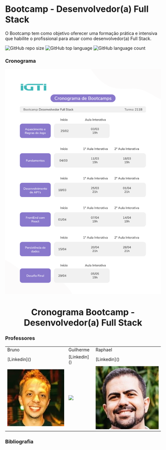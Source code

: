 # Bootcamp - Desenvolvedor(a) Full Stack

O Bootcamp tem como objetivo oferecer uma formação prática e intensiva que habilite o profissional para atuar como desenvolvedor(a) Full Stack.

![GitHub repo size](https://github.com/gpd38/cursoIgtiBootcampFullStack)
![GitHub top language](https://github.com/gpd38/cursoIgtiBootcampFullStack)
![GitHub language count](https://github.com/gpd38/cursoIgtiBootcampFullStack)

### Cronograma

<p align="center">
  <img src="img/cronograma/cronogramaTurmaBTC211.png">
</p>
<h1 align="center">Cronograma Bootcamp - Desenvolvedor(a) Full Stack</h1>

### Professores

<table width:90%>
  <tr>
    <td>Bruno</td>
    <td>Guilherme</td>
    <td>Raphael</td>
  </tr>
  <tr>
    <td>[Linkedin]()</td>
    <td>[Linkedin]()</td>
    <td>[Linkedin]()</td>
  </tr>
  <tr>
    <td><img src="img/professor/brunoTeixeira.png"></td>
    <td><img src="img/professor/guilhemeAssis.png"></td>
    <td><img src="img/professor/raphaelGomide.png"></td>
  </tr>
</table>

### Bibliografia
